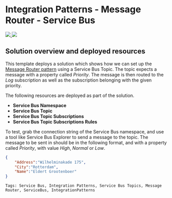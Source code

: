 # Integration Patterns - Message Router - Service Bus

<a href="https://portal.azure.com/#create/Microsoft.Template/uri/https%3A%2F%2Fraw.githubusercontent.com%2FTVDKoni%2Fazure-quickstart-templates%2Fmaster%2F101-integrationpatterns-messagerouter-servicebus%2Fazuredeploy.json" target="_blank">
<img src="https://raw.githubusercontent.com/TVDKoni/azure-quickstart-templates/master/1-CONTRIBUTION-GUIDE/images/deploytoazure.png"/>
</a>
<a href="http://armviz.io/#/?load=https%3A%2F%2Fraw.githubusercontent.com%2FTVDKoni%2Fazure-quickstart-templates%2Fmaster%2F101-integrationpatterns-messagerouter-servicebus%2Fazuredeploy.json" target="_blank">
<img src="https://raw.githubusercontent.com/TVDKoni/azure-quickstart-templates/master/1-CONTRIBUTION-GUIDE/images/visualizebutton.png"/>
</a>

## Solution overview and deployed resources

This template deploys a solution which shows how we can set up the <a href="http://www.enterpriseintegrationpatterns.com/patterns/messaging/MessageRouter.html" target="_blank">Message Router pattern</a> using a Service Bus Topic. The topic expects a message with a property called *Priority*. The message is then routed to the *Log* subscription as well as the subscription belonging with the given priority.

The following resources are deployed as part of the solution.

+ **Service Bus Namespace**
+ **Service Bus Topic**
+ **Service Bus Topic Subscriptions**
+ **Service Bus Topic Subscriptions Rules**

To test, grab the connection string of the Service Bus namespace, and use a tool like Service Bus Explorer to send a message to the topic. The message to be sent in should be in the following format, and with a property called *Priority*, with value *High*, *Normal* or *Low*.

```json
{
	"Address":"Wilhelminakade 175",
	"City":"Rotterdam",
	"Name":"Eldert Grootenboer"
}
```

`Tags: Service Bus, Integration Patterns, Service Bus Topics, Message Router, ServiceBus, IntegrationPatterns`
